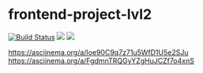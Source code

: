 # frontend-project-lvl2
[![Build Status](https://travis-ci.org/Altuninovich/frontend-project-lvl2.svg?branch=master)](https://travis-ci.org/Altuninovich/frontend-project-lvl2)
<a href="https://codeclimate.com/github/Altuninovich/frontend-project-lvl2/maintainability"><img src="https://api.codeclimate.com/v1/badges/468693a6ff577fc31a60/maintainability" /></a>
<a href="https://codeclimate.com/github/Altuninovich/frontend-project-lvl2/test_coverage"><img src="https://api.codeclimate.com/v1/badges/468693a6ff577fc31a60/test_coverage" /></a>

 https://asciinema.org/a/Ioe90C9q7z71u5WfD1U5e2SJu
 https://asciinema.org/a/FgdmnTRQGyYZgHuJCZf7o4xnS
